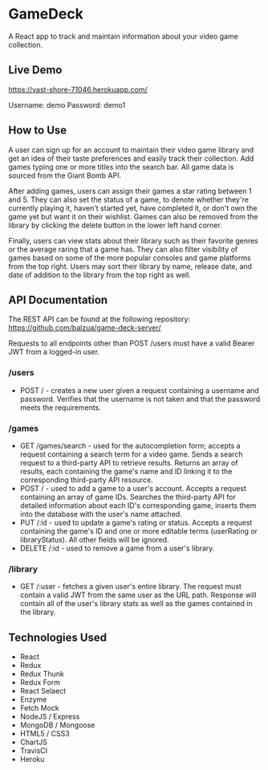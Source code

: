 # GameDeck
A React app to track and maintain information about your video game collection.

## Live Demo
https://vast-shore-71046.herokuapp.com/

Username: demo
Password: demo1

## How to Use
A user can sign up for an account to maintain their video game library and get an idea of their taste preferences and easily track their collection. Add games typing one or more titles into the search bar. All game data is sourced from the Giant Bomb API. 

After adding games, users can assign their games a star rating between 1 and 5. They can also set the status of a game, to denote whether they're currently playing it, haven't started yet, have completed it, or don't own the game yet but want it on their wishlist. Games can also be removed from the library by clicking the delete button in the lower left hand corner. 

Finally, users can view stats about their library such as their favorite genres or the average raring that a game has. They can also filter visibility of games based on some of the more popular consoles and game platforms from the top right. Users may sort their library by name, release date, and date of addition to the library from the top right as well.

## API Documentation
The REST API can be found at the following repository: https://github.com/balzua/game-deck-server/

Requests to all endpoints other than POST /users must have a valid Bearer JWT from a logged-in user.

### /users
- POST / - creates a new user given a request containing a username and password. Verifies that the username is not taken and that the password meets the requirements. 

### /games
- GET /games/search - used for the autocompletion form; accepts a request containing a search term for a video game. Sends a search request to a third-party API to retrieve results. Returns an array of results, each containing the game's name and ID linking it to the corresponding third-party API resource.
- POST / - used to add a game to a user's account. Accepts a request containing an array of game IDs. Searches the third-party API for detailed information about each ID's corresponding game, inserts them into the database with the user's name attached.
- PUT /:id - used to update a game's rating or status. Accepts a request containing the game's ID and one or more editable terms (userRating or libraryStatus). All other fields will be ignored.
- DELETE /:id - used to remove a game from a user's library.
### /library
- GET /:user - fetches a given user's entire library. The request must contain a valid JWT from the same user as the URL path. Response will contain all of the user's library stats as well as the games contained in the library.

## Technologies Used
- React
- Redux
- Redux Thunk
- Redux Form
- React Selaect
- Enzyme
- Fetch Mock
- NodeJS / Express
- MongoDB / Mongoose
- HTML5 / CSS3
- ChartJS
- TravisCI
- Heroku


